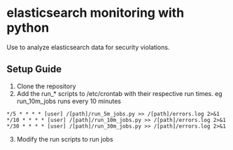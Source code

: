 # elasticsearch monitoring with python
Use to analyze elasticsearch data for security violations.


## Setup Guide
1. Clone the repository
2. Add the run_* scripts to /etc/crontab with their respective run times. eg run_10m_jobs runs every 10 minutes

```
*/5 * * * * [user] /[path]/run_5m_jobs.py >> /[path]/errors.log 2>&1
*/10 * * * * [user] /[path]/run_10m_jobs.py >> /[path]/errors.log 2>&1
*/30 * * * * [user] /[path]/run_30m_jobs.py >> /[path]/errors.log 2>&1
```
3. Modify the run scripts to run jobs